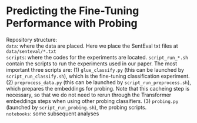 # Predicting the Fine-Tuning Performance with Probing

Repository structure:  
    `data`: where the data are placed. Here we place the SentEval txt files at `data/senteval/*.txt`  
    `scripts`: where the codes for the experiments are located. `script_run_*.sh` contain the scripts to run the experiments used in our paper. The most important three scripts are: (1) `glue_classify.py` (this can be launched by `script_run_classify.sh`), which is the fine-tuning classification experiment. (2) `preprocess_data.py` (this can be launched by `script_run_preprocess.sh`), which prepares the embeddings for probing. Note that this cacheing step is necessary, so that we do not need to rerun through the Transformer embeddings steps when using other probing classifiers. (3) `probing.py` (launched by `script_run_probing.sh`), the probing scripts.    
    `notebooks`: some subsequent analyses 